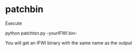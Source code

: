 # patchbin

Execute

python patchtsn.py -yourIFWI.bin-

You will get an IFWI binary with the same name as the output
